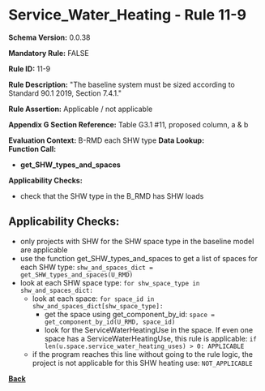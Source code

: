 # Service_Water_Heating - Rule 11-9
**Schema Version:** 0.0.38  

**Mandatory Rule:** FALSE

**Rule ID:** 11-9

**Rule Description:** "The baseline system must be sized according to Standard 90.1 2019, Section 7.4.1."  

**Rule Assertion:** Applicable / not applicable

**Appendix G Section Reference:** Table G3.1 #11, proposed column, a & b

**Evaluation Context:** B-RMD each SHW type
**Data Lookup:**   
**Function Call:** 
- **get_SHW_types_and_spaces**

**Applicability Checks:**
- check that the SHW type in the B_RMD has SHW loads

## Applicability Checks:
- only projects with SHW for the SHW space type in the baseline model are applicable
- use the function get_SHW_types_and_spaces to get a list of spaces for each SHW type: `shw_and_spaces_dict = get_SHW_types_and_spaces(U_RMD)`
- look at each SHW space type: `for shw_space_type in shw_and_spaces_dict:`
  - look at each space: `for space_id in shw_and_spaces_dict[shw_space_type]:`
    - get the space using get_component_by_id: `space = get_component_by_id(U_RMD, space_id)`
    - look for the ServiceWaterHeatingUse in the space.  If even one space has a ServiceWaterHeatingUse, this rule is applicable: `if len(u.space.service_water_heating_uses) > 0: APPLICABLE`
  - if the program reaches this line without going to the rule logic, the project is not applicable for this SHW heating use: `NOT_APPLICABLE`

**[Back](../_toc.md)**
